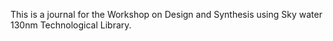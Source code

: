 This is a journal for the Workshop on Design and Synthesis using Sky water 130nm Technological Library.
